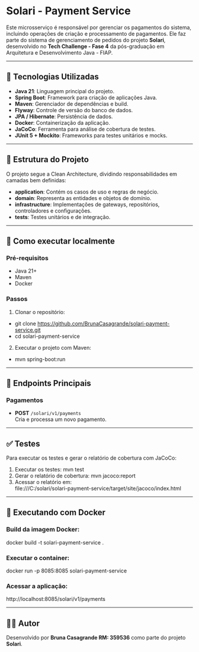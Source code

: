 # Solari - Payment Service

Este microsserviço é responsável por gerenciar os pagamentos do sistema, incluindo operações de criação e processamento de pagamentos. Ele faz parte do sistema de gerenciamento de pedidos do projeto **Solari**, desenvolvido no **Tech Challenge - Fase 4** da pós-graduação em Arquitetura e Desenvolvimento Java - FIAP.

---

## 🧩 Tecnologias Utilizadas

- **Java 21**: Linguagem principal do projeto.
- **Spring Boot**: Framework para criação de aplicações Java.
- **Maven**: Gerenciador de dependências e build.
- **Flyway**: Controle de versão do banco de dados.
- **JPA / Hibernate**: Persistência de dados.
- **Docker**: Containerização da aplicação.
- **JaCoCo**: Ferramenta para análise de cobertura de testes.
- **JUnit 5 + Mockito**: Frameworks para testes unitários e mocks.

---

## 🧱 Estrutura do Projeto

O projeto segue a Clean Architecture, dividindo responsabilidades em camadas bem definidas:

- **application**: Contém os casos de uso e regras de negócio.
- **domain**: Representa as entidades e objetos de domínio.
- **infrastructure**: Implementações de gateways, repositórios, controladores e configurações.
- **tests**: Testes unitários e de integração.

---

## 🚀 Como executar localmente

### Pré-requisitos
- Java 21+
- Maven
- Docker

### Passos
1. Clonar o repositório:
- git clone https://github.com/BrunaCasagrande/solari-payment-service.git
- cd solari-payment-service

2. Executar o projeto com Maven:
- mvn spring-boot:run

---

## 📌 Endpoints Principais

### Pagamentos

- **POST** `/solari/v1/payments`  
  Cria e processa um novo pagamento.

---

## ✅ Testes

Para executar os testes e gerar o relatório de cobertura com JaCoCo:

1. Executar os testes: mvn test
2. Gerar o relatório de cobertura: mvn jacoco:report
3. Acessar o relatório em:  
   file:///C:/solari/solari-payment-service/target/site/jacoco/index.html

---

## 🐳 Executando com Docker

### Build da imagem Docker:
docker build -t solari-payment-service .

### Executar o container:
docker run -p 8085:8085 solari-payment-service

### Acessar a aplicação:
http://localhost:8085/solari/v1/payments

---

## 👩‍💻 Autor

Desenvolvido por **Bruna Casagrande RM: 359536** como parte do projeto **Solari**.
